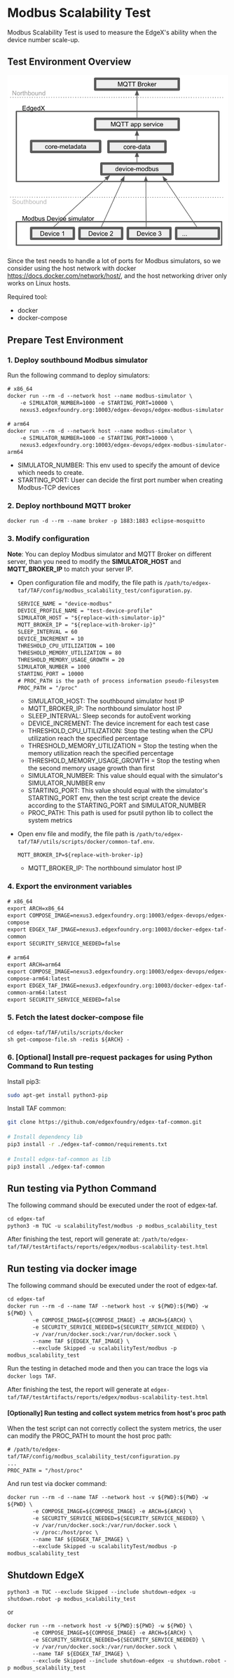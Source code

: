 # Modbus Scalability Test
Modbus Scalability Test is used to measure the EdgeX's ability when the device number scale-up.

## Test Environment Overview
![image](./images/modbus-scalability-test-overview.png)

Since the test needs to handle a lot of ports for Modbus simulators, so we consider using the host network with docker https://docs.docker.com/network/host/, and the host networking driver only works on Linux hosts.

Required tool:
- docker
- docker-compose

## Prepare Test Environment

### 1. Deploy southbound Modbus simulator
Run the following command to deploy simulators:
```
# x86_64
docker run --rm -d --network host --name modbus-simulator \
    -e SIMULATOR_NUMBER=1000 -e STARTING_PORT=10000 \
    nexus3.edgexfoundry.org:10003/edgex-devops/edgex-modbus-simulator

# arm64
docker run --rm -d --network host --name modbus-simulator \
    -e SIMULATOR_NUMBER=1000 -e STARTING_PORT=10000 \
    nexus3.edgexfoundry.org:10003/edgex-devops/edgex-modbus-simulator-arm64
```
- SIMULATOR_NUMBER: This env used to specify the amount of device which needs to create.
- STARTING_PORT: User can decide the first port number when creating Modbus-TCP devices

### 2. Deploy northbound MQTT broker
```
docker run -d --rm --name broker -p 1883:1883 eclipse-mosquitto
```

### 3. Modify configuration
**Note**: You can deploy Modbus simulator and MQTT Broker on different server, than you need to modify the **SIMULATOR_HOST** and **MQTT_BROKER_IP** to match your server IP.


* Open configuration file and modify, the file path is `/path/to/edgex-taf/TAF/config/modbus_scalability_test/configuration.py`.
    ```
    SERVICE_NAME = "device-modbus"
    DEVICE_PROFILE_NAME = "test-device-profile"
    SIMULATOR_HOST = "${replace-with-simulator-ip}"
    MQTT_BROKER_IP = "${replace-with-broker-ip}"
    SLEEP_INTERVAL = 60
    DEVICE_INCREMENT = 10
    THRESHOLD_CPU_UTILIZATION = 100
    THRESHOLD_MEMORY_UTILIZATION = 80
    THRESHOLD_MEMORY_USAGE_GROWTH = 20
    SIMULATOR_NUMBER = 1000
    STARTING_PORT = 10000
    # PROC_PATH is the path of process information pseudo-filesystem
    PROC_PATH = "/proc"
    ``` 
    - SIMULATOR_HOST: The southbound simulator host IP
    - MQTT_BROKER_IP: The northbound simulator host IP
    - SLEEP_INTERVAL: Sleep seconds for autoEvent working
    - DEVICE_INCREMENT: The device increment for each test case
    - THRESHOLD_CPU_UTILIZATION: Stop the testing when the CPU utilization reach the specified percentage
    - THRESHOLD_MEMORY_UTILIZATION = Stop the testing when the memory utilization reach the specified percentage
    - THRESHOLD_MEMORY_USAGE_GROWTH = Stop the testing when the second memory usage growth than first 
    - SIMULATOR_NUMBER: This value should equal with the simulator's SIMULATOR_NUMBER env
    - STARTING_PORT: This value should equal with the simulator's STARTING_PORT env, then the test script create the device according to the STARTING_PORT and SIMULATOR_NUMBER
    - PROC_PATH: This path is used for psutil python lib to collect the system metrics

* Open env file and modify, the file path is `/path/to/edgex-taf/TAF/utils/scripts/docker/common-taf.env`.
    ```
    MQTT_BROKER_IP=${replace-with-broker-ip}
    ```
    - MQTT_BROKER_IP: The northbound simulator host IP
   
### 4. Export the environment variables
```
# x86_64
export ARCH=x86_64
export COMPOSE_IMAGE=nexus3.edgexfoundry.org:10003/edgex-devops/edgex-compose
export EDGEX_TAF_IMAGE=nexus3.edgexfoundry.org:10003/docker-edgex-taf-common
export SECURITY_SERVICE_NEEDED=false

# arm64
export ARCH=arm64
export COMPOSE_IMAGE=nexus3.edgexfoundry.org:10003/edgex-devops/edgex-compose-arm64:latest
export EDGEX_TAF_IMAGE=nexus3.edgexfoundry.org:10003/docker-edgex-taf-common-arm64:latest
export SECURITY_SERVICE_NEEDED=false
```

### 5. Fetch the latest docker-compose file
```
cd edgex-taf/TAF/utils/scripts/docker
sh get-compose-file.sh -redis ${ARCH} -
```

### 6. [Optional] Install pre-request packages for using Python Command to Run testing
Install pip3:
``` bash
sudo apt-get install python3-pip
```

Install TAF common:
``` bash
git clone https://github.com/edgexfoundry/edgex-taf-common.git

# Install dependency lib
pip3 install -r ./edgex-taf-common/requirements.txt

# Install edgex-taf-common as lib
pip3 install ./edgex-taf-common
```
    
## Run testing via Python Command
The following command should be executed under the root of edgex-taf.
```
cd edgex-taf
python3 -m TUC -u scalabilityTest/modbus -p modbus_scalability_test
```
After finishing the test, report will generate at:
`/path/to/edgex-taf/TAF/testArtifacts/reports/edgex/modbus-scalability-test.html`


## Run testing via docker image
The following command should be executed under the root of edgex-taf.
```
cd edgex-taf
docker run --rm -d --name TAF --network host -v ${PWD}:${PWD} -w ${PWD} \
        -e COMPOSE_IMAGE=${COMPOSE_IMAGE} -e ARCH=${ARCH} \
        -e SECURITY_SERVICE_NEEDED=${SECURITY_SERVICE_NEEDED} \
        -v /var/run/docker.sock:/var/run/docker.sock \
        --name TAF ${EDGEX_TAF_IMAGE} \
        --exclude Skipped -u scalabilityTest/modbus -p modbus_scalability_test
```
Run the testing in detached mode and then you can trace the logs via `docker logs TAF`. 

After finishing the test, the report will generate at `edgex-taf/TAF/testArtifacts/reports/edgex/modbus-scalability-test.html`


#### [Optionally] Run testing and collect system metrics from host's proc path
When the test script can not correctly collect the system metrics, the user can modify the PROC_PATH to mount the host proc path:
```
# /path/to/edgex-taf/TAF/config/modbus_scalability_test/configuration.py
...
PROC_PATH = "/host/proc"
```
And run test via docker command:
```
docker run --rm -d --name TAF --network host -v ${PWD}:${PWD} -w ${PWD} \
        -e COMPOSE_IMAGE=${COMPOSE_IMAGE} -e ARCH=${ARCH} \
        -e SECURITY_SERVICE_NEEDED=${SECURITY_SERVICE_NEEDED} \
        -v /var/run/docker.sock:/var/run/docker.sock \
        -v /proc:/host/proc \
        --name TAF ${EDGEX_TAF_IMAGE} \
        --exclude Skipped -u scalabilityTest/modbus -p modbus_scalability_test
```

## Shutdown EdgeX
```
python3 -m TUC --exclude Skipped --include shutdown-edgex -u shutdown.robot -p modbus_scalability_test
```
or 
```
docker run --rm --network host -v ${PWD}:${PWD} -w ${PWD} \
        -e COMPOSE_IMAGE=${COMPOSE_IMAGE} -e ARCH=${ARCH} \
        -e SECURITY_SERVICE_NEEDED=${SECURITY_SERVICE_NEEDED} \
        -v /var/run/docker.sock:/var/run/docker.sock \
        --name TAF ${EDGEX_TAF_IMAGE} \
        --exclude Skipped --include shutdown-edgex -u shutdown.robot -p modbus_scalability_test
```